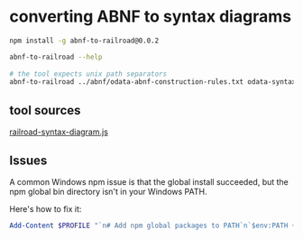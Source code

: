 

# converting ABNF to syntax diagrams

```bash
npm install -g abnf-to-railroad@0.0.2

abnf-to-railroad --help
  
# the tool expects unix path separators
abnf-to-railroad ../abnf/odata-abnf-construction-rules.txt odata-syntax.html
```

## tool sources

[railroad-syntax-diagram.js](https://github.com/xtofs/railroad-syntax-diagram.js)

## Issues

A common Windows npm issue is that the global install succeeded,
but the npm global bin directory isn't in your Windows PATH.

Here's how to fix it:

```ps1
Add-Content $PROFILE "`n# Add npm global packages to PATH`n`$env:PATH += ';C:\Users\chrispre\AppData\Roaming\npm'"
```

